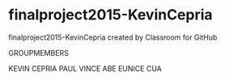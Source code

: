 # finalproject2015-KevinCepria
finalproject2015-KevinCepria created by Classroom for GitHub

GROUPMEMBERS

KEVIN CEPRIA
PAUL VINCE ABE
EUNICE CUA
